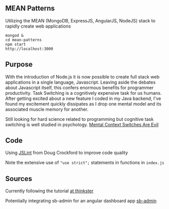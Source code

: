 ## MEAN Patterns
Utilizing the MEAN (MongoDB, ExpressJS, AngularJS, NodeJS) stack to rapidly create web applications

    mongod &
    cd mean-patterns
    npm start
    http://localhost:3000

## Purpose
With the introduction of Node.js it is now possible to create full stack web applications in a single language, Javascript. Leaving aside the debates about Javascript itself, this confers enormous benefits for programmer productivity. Task Switching is a cognitively expensive task for us humans. After getting excited about a new feature I coded in my Java backend, I've found my excitement quickly dissipates as I drop one mental model and its associated muscle memory for another.

Still looking for hard science related to programming but cognitive task switching is well studied in psychology.
[Mental Context Switches Are Evil](http://www.johndcook.com/blog/2011/06/09/mental-context-switches-are-evil/)

## Code
Using [JSLint](http://jslint.com) from Doug Crockford to improve code quality

Note the extensive use of `"use strict";` statements in functions in `index.js`


## Sources
Currently following the tutorial [at thinkster](https://thinkster.io/angulartutorial/mean-stack-tutorial/)

Potentially integrating sb-admin for an angular dashboard app [sb-admin](https://github.com/IronSummitMedia/startbootstrap-sb-admin)